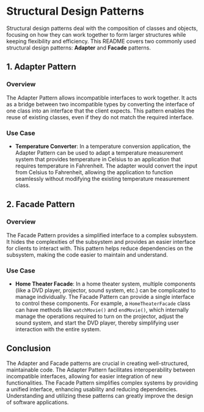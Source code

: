 # Structural Design Patterns

Structural design patterns deal with the composition of classes and objects, focusing on how they can work together to form larger structures while keeping flexibility and efficiency. This README covers two commonly used structural design patterns: **Adapter** and **Facade** patterns.

## 1. Adapter Pattern

### Overview

The Adapter Pattern allows incompatible interfaces to work together. It acts as a bridge between two incompatible types by converting the interface of one class into an interface that the client expects. This pattern enables the reuse of existing classes, even if they do not match the required interface.

### Use Case

- **Temperature Converter**: In a temperature conversion application, the Adapter Pattern can be used to adapt a temperature measurement system that provides temperature in Celsius to an application that requires temperature in Fahrenheit. The adapter would convert the input from Celsius to Fahrenheit, allowing the application to function seamlessly without modifying the existing temperature measurement class.

## 2. Facade Pattern

### Overview

The Facade Pattern provides a simplified interface to a complex subsystem. It hides the complexities of the subsystem and provides an easier interface for clients to interact with. This pattern helps reduce dependencies on the subsystem, making the code easier to maintain and understand.

### Use Case

- **Home Theater Facade**: In a home theater system, multiple components (like a DVD player, projector, sound system, etc.) can be complicated to manage individually. The Facade Pattern can provide a single interface to control these components. For example, a `HomeTheaterFacade` class can have methods like `watchMovie()` and `endMovie()`, which internally manage the operations required to turn on the projector, adjust the sound system, and start the DVD player, thereby simplifying user interaction with the entire system.

## Conclusion

The Adapter and Facade patterns are crucial in creating well-structured, maintainable code. The Adapter Pattern facilitates interoperability between incompatible interfaces, allowing for easier integration of new functionalities. The Facade Pattern simplifies complex systems by providing a unified interface, enhancing usability and reducing dependencies. Understanding and utilizing these patterns can greatly improve the design of software applications.

